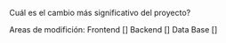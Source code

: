 Cuál es el cambio más significativo del proyecto?

Areas de modifición:
Frontend []
Backend []
Data Base []
